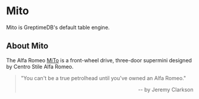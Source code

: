 # Mito

Mito is GreptimeDB's default table engine.

## About Mito

The Alfa Romeo [MiTo](https://en.wikipedia.org/wiki/Alfa_Romeo_MiTo) is a front-wheel drive, three-door supermini
designed by Centro Stile Alfa Romeo.

> "You can't be a true petrolhead until you've owned an Alfa Romeo."
> <div align="right">-- by Jeremy Clarkson</div>
